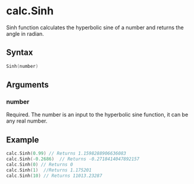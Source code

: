 # calc.Sinh

Sinh function calculates the hyperbolic sine of a number and returns the angle in radian.

## Syntax

```go
Sinh(number)
```

## Arguments

### number

Required. The number is an input to the hyperbolic sine function, it can be any real number.

## Example

```go
calc.Sinh(0.99) // Returns 1.1598288906636083
calc.Sinh(-0.2686)  // Returns -0.2718414047892157
calc.Sinh(0) // Returns 0
calc.Sinh(1)  //Returns 1.175201
calc.Sinh(10) // Returns 11013.23287
```
